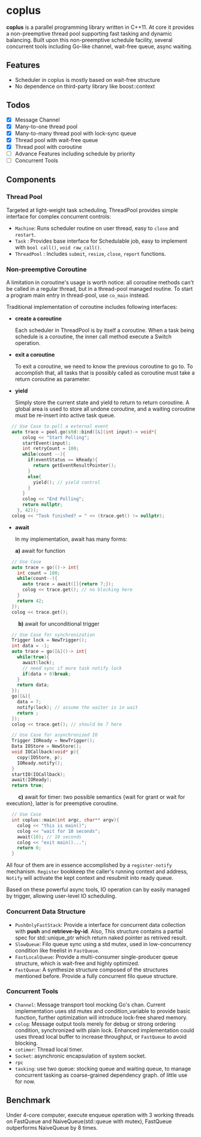 # coplus

**coplus** is a parallel programming library written in C++11. At core it provides a non-preemptive thread pool supporting fast tasking and dynamic balancing. Built upon this non-preemptive schedule facility, several concurrent tools including Go-like channel, wait-free queue, async waiting.


## Features

* Scheduler in coplus is mostly based on wait-free structure
* No dependence on third-party library like boost::context

## Todos
* [x] Message Channel
* [x] Many-to-one thread pool
* [x] Many-to-many thread pool with lock-sync queue
* [x] Thread pool with wait-free queue
* [x] Thread pool with coroutine
* [ ] Advance Features including schedule by priority
* [ ] Concurrent Tools

## Components

### Thread Pool

Targeted at light-weight task scheduling, ThreadPool provides simple interface for complex concurrent controls: 

*  `Machine`: Runs scheduler routine on user thread, easy to `close` and `restart`.
*  `Task` : Provides base interface for Schedulable job, easy to implement with `bool call()`, `void raw_call()`.
*  `ThreadPool` : Includes `submit`, `resize`, `close`, `report` functions.


### Non-preemptive Coroutine

A limitation in coroutine's usage is worth notice: all coroutine methods can't be called in a regular thread, but in a thread-pool managed routine. To start a program main entry in thread-pool, use `co_main` instead.

Traditional implementation of coroutine includes following interfaces:

* **create a coroutine**

  Each scheduler in ThreadPool is by itself a coroutine. When a task being schedule is a coroutine, the inner call method execute a Switch operation.

* **exit a coroutine**

  To exit a coroutine, we need to know the previous coroutine to go to. To accomplish that, all tasks that is possibly called as coroutine must take a return coroutine as parameter.

* **yield**

  Simply store the current state and yield to return to return coroutine. A global area is used to store all undone coroutine, and a waiting coroutine must be re-insert into active task queue.

```c++
  // Use Case to poll a external event
  auto trace = pool.go(std::bind([&](int input)-> void*{
      colog << "Start Polling";
      startEvent(input);
      int retryCount = 100;
      while(count --){
        if(eventStatus == kReady){
          return getEventResultPointer();
        }
        else{
          yield(); // yield control
        }
      }
      colog << "End Polling";
      return nullptr;
    }, 42));
  colog << "Task finished? = " << (trace.get() != nullptr);
```

* **await**

  In my implementation, await has many forms:

  **a)** await for function

```c++
  // Use Case
  auto trace = go(()-> int{
    int count = 100;
    while(count--){
      auto trace = await([]{return 7;});
      colog << trace.get(); // no blocking here
    }
    return 42;
  });
  colog << trace.get();
```
&emsp;&emsp;
**b)** await for unconditional trigger

```c++
  // Use Case for synchronization
  Trigger lock = NewTrigger();
  int data = -1;
  auto trace = go([&]()-> int{
    while(true){
      await(lock);
      // need sync if more task notify lock
      if(data > 0)break;
    }
    return data;
  });
  go([&]{
    data = 7;
    notify(lock); // assume the waiter is in wait
    return ;
  });
  colog << trace.get(); // should be 7 here
```

```c++
  // Use Case for asynchronized IO
  Trigger IOReady = NewTrigger();
  Data IOStore = NewStore();
  void IOCallback(void* p){
    copy(IOStore, p);
    IOReady.notify();
  }
  startIO(IOCallback);
  await(IOReady);
  return true;
```
&emsp;&emsp;
**c)** await for timer: two possible semantics {wait for grant or wait for execution}, latter is for preemptive coroutine.

```c++
  // Use Case
  int coplus::main(int argc, char** argv){
    colog << "this is main()";
    colog << "wait for 10 seconds";    
    await(10); // 10 seconds
    colog << "exit main()...";
    return 0;
  }
```

All four of them are in essence accomplished by a `register-notify` mechanism. `Register` bookkeep the caller's running context and address, `Notify` will activate the kept context and resubmit into ready queue.

Based on these powerful async tools, IO operation can by easily managed by trigger, allowing user-level IO scheduling.

### Concurrent Data Structure

- `PushOnlyFastStack`: Provide a interface for concurrent data collection with **push** and **retrieve-by-id**.
  Also, This structure contains a partial spec for std::unique_ptr which return naked pointer as retrived result.
- `SlowQueue`: Filo queue sync using a std mutex, used in low-concurrency condition like freelist in `FastQueue`.
- `FastLocalQueue`: Provide a multi-consumer single-producer queue structure, which is wait-free and highly optimized.
- `FastQueue`: A synthesize structure composed of the structures mentioned before. Provide a fully concurrent filo queue structure.

### Concurrent Tools

* `Channel`: Message transport tool mocking Go's chan. Current implementation uses std mutex and condition_variable to provide basic function, further optimization will introduce lock-free shared memory.
* `colog`: Message output tools merely for debug or strong ordering condition, synchronized with plain lock. Enhanced implementation could uses thread local buffer to increase throughput, or `FastQueue` to avoid blocking. 
* `cotimer`: Thread local timer.
* `Socket`: asynchronic encapsulation of system socket.
* `rpc`
* `tasking`: use two queue: stocking queue and waiting queue, to manage concurrent tasking as coarse-grained dependency graph. of little use for now.

## Benchmark

Under 4-core computer, execute enqueue operation with 3 working threads on FastQueue and NaiveQueue(std::queue with mutex), FastQueue outperforms NaiveQueue by 8 times.
